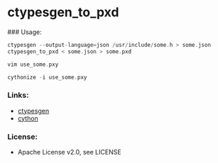 # ctypesgen\_to\_pxd

### Usage:

```c
ctypesgen --output-language=json /usr/include/some.h > some.json
ctypesgen_to_pxd < some.json > some.pxd

vim use_some.pxy

cythonize -i use_some.pxy
```

### Links:

* [ctypesgen](https://github.com/davidjamesca/ctypesgen)
* [cython](http://cython.org/)

### License:

* Apache License v2.0, see LICENSE
